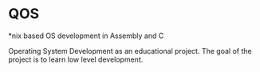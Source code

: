 # QOS
*nix based OS development in Assembly and C

Operating System Development as an educational project. The goal of the project is to learn low level development.


